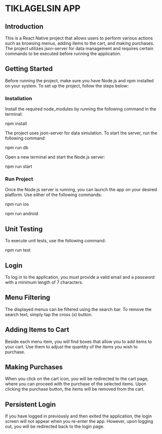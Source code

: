 # TIKLAGELSIN APP

## Introduction

This is a React Native project that allows users to perform various actions such as browsing menus, adding items to the cart, and making purchases. The project utilizes json-server for data management and requires certain commands to be executed before running the application.

## Getting Started

Before running the project, make sure you have Node.js and npm installed on your system. To set up the project, follow the steps below:

### Installation

Install the required node_modules by running the following command in the terminal:

npm install

The project uses json-server for data simulation. To start the server, run the following command:

npm run db

Open a new terminal and start the Node.js server:

npm run start

### Run Project

Once the Node.js server is running, you can launch the app on your desired platform. Use either of the following commands:

npm run ios

npm run android

## Unit Testing

To execute unit tests, use the following command:

npm run test

## Login

To log in to the application, you must provide a valid email and a password with a minimum length of 7 characters.

## Menu Filtering

The displayed menus can be filtered using the search bar. To remove the search text, simply tap the cross (x) button.

## Adding Items to Cart

Beside each menu item, you will find boxes that allow you to add items to your cart. Use them to adjust the quantity of the items you wish to purchase.

## Making Purchases

When you click on the cart icon, you will be redirected to the cart page, where you can proceed with the purchase of the selected items. Upon clicking the purchase button, the items will be removed from the cart.

## Persistent Login

If you have logged in previously and then exited the application, the login screen will not appear when you re-enter the app. However, upon logging out, you will be redirected back to the login page.

